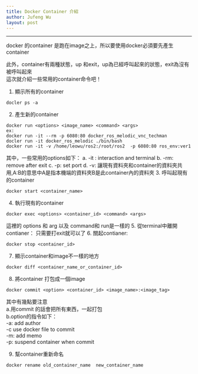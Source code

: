 ```yaml
---
title: Docker Container 介紹
author: Jufeng Wu
layout: post
---
```


----------------------
docker 的container 是跑在image之上，所以要使用docker必須要先產生container <br/>

此外，container有兩種狀態，up 和exit，up為已經呼叫起來的狀態，exit為沒有被呼叫起來 <br/>
這次就介紹一些常用的container命令吧！<br/>
1. 顯示所有的container
```
docler ps -a
```
2. 產生新的container
```
docker run <options> <image_name> <command> <args>
ex:
docker run -it --rm -p 6080:80 docker_ros_melodic_vnc_techman
docler run -it docker_ros_melodic ./bin/bash
docker run -it -v /home/leowu/ros2:/root/ros2  -p 6080:80 ros_env:ver1
```
其中，一些常用的options如下：
a. -it : interaction and terminal
b. -rm: remove after exit
c. -p: set port
d. -v: 讓現有資料夾和container的資料夾共用,A:B的意思中A是指本機端的資料夾B是此container內的資料夾
3. 呼叫起現有的container
```
docker start <container_name>
```
4. 執行現有的container
```
docker exec <options> <container_id> <command> <args>
```
這裡的 options 和 arg 以及 command和 run是一樣的
5. 從terminal中離開contianer： 只需要打exit就可以了
6. 關起contianer:
```
docker stop <container_id>
```
7. 顯示container和image不一樣的地方
```
docker diff <container_name_or_container_id>
```
8. 將container 打包成一個image
```
docker commit <option> <container_id> <image_name>:<image_tag>
```
其中有幾點要注意 <br/>
a.用commit 的話會把所有東西，一起打包 <br/>
b.option的指令如下： <br/>
-a: add author <br/>
-c use docker file to commit  <br/>
-m: add memo <br/>
-p: suspend container when commit <br/>

9. 幫container重新命名
```
docker rename old_container_name  new_container_name
```
